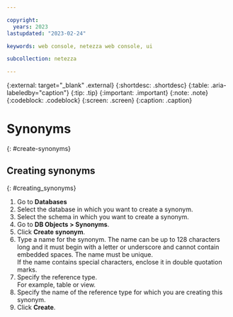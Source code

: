 ```yaml
---

copyright:
  years: 2023
lastupdated: "2023-02-24"

keywords: web console, netezza web console, ui

subcollection: netezza

---
```


{:external: target="_blank" .external}
{:shortdesc: .shortdesc}
{:table: .aria-labeledby="caption"}
{:tip: .tip}
{:important: .important}
{:note: .note}
{:codeblock: .codeblock}
{:screen: .screen}
{:caption: .caption}

# Synonyms
{: #create-synonyms}

## Creating synonyms
{: #creating_synonyms}

1. Go to **Databases**
1. Select the database in which you want to create a synonym.
1. Select the schema in which you want to create a synonym.
1. Go to **DB Objects > Synonyms**.
1. Click **Create synonym**.
1. Type a name for the synonym.
   The name can be up to 128 characters long and it must begin with a letter or underscore and cannot contain embedded spaces. The name must be unique.  
   If the name contains special characters, enclose it in double quotation marks.  
1. Specify the reference type.  
   For example, table or view.
1. Specify the name of the reference type for which you are creating this synonym.
1. Click **Create**.

